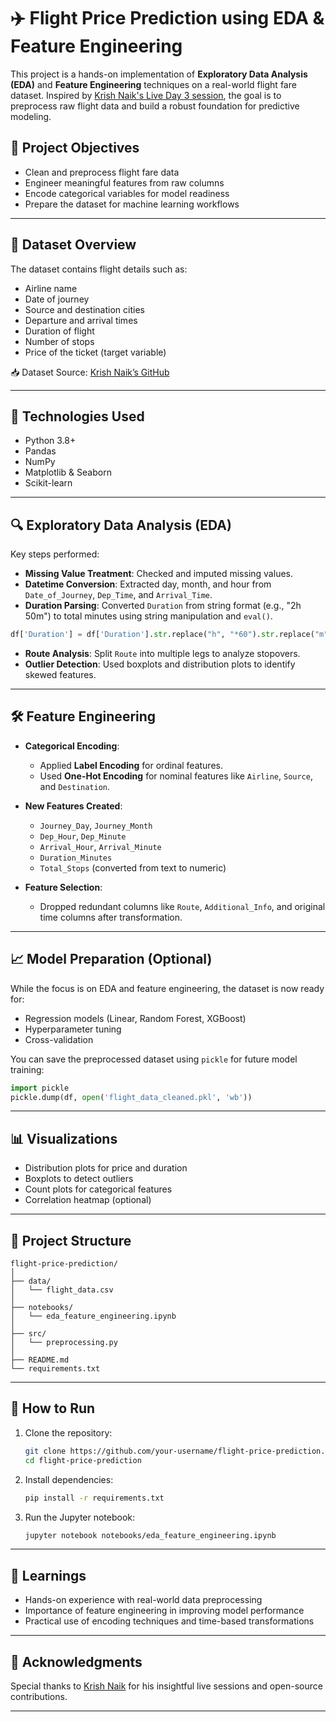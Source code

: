 # ✈️ Flight Price Prediction using EDA & Feature Engineering

This project is a hands-on implementation of **Exploratory Data Analysis (EDA)** and **Feature Engineering** techniques on a real-world flight fare dataset. Inspired by [Krish Naik's Live Day 3 session](https://www.youtube.com/watch?v=v5dqavbyE-I), the goal is to preprocess raw flight data and build a robust foundation for predictive modeling.

## 📌 Project Objectives

- Clean and preprocess flight fare data
- Engineer meaningful features from raw columns
- Encode categorical variables for model readiness
- Prepare the dataset for machine learning workflows

---

## 📂 Dataset Overview

The dataset contains flight details such as:

- Airline name
- Date of journey
- Source and destination cities
- Departure and arrival times
- Duration of flight
- Number of stops
- Price of the ticket (target variable)

📥 Dataset Source: [Krish Naik’s GitHub](https://github.com/krishnaik06/5-Days-EDA-FeatureEngineering)

---

## 🧪 Technologies Used

- Python 3.8+
- Pandas
- NumPy
- Matplotlib & Seaborn
- Scikit-learn

---

## 🔍 Exploratory Data Analysis (EDA)

Key steps performed:

- **Missing Value Treatment**: Checked and imputed missing values.
- **Datetime Conversion**: Extracted day, month, and hour from `Date_of_Journey`, `Dep_Time`, and `Arrival_Time`.
- **Duration Parsing**: Converted `Duration` from string format (e.g., "2h 50m") to total minutes using string manipulation and `eval()`.

```python
df['Duration'] = df['Duration'].str.replace("h", "*60").str.replace("m", "*1").str.replace(" ", "+").apply(eval)
```

- **Route Analysis**: Split `Route` into multiple legs to analyze stopovers.
- **Outlier Detection**: Used boxplots and distribution plots to identify skewed features.

---

## 🛠️ Feature Engineering

- **Categorical Encoding**:
  - Applied **Label Encoding** for ordinal features.
  - Used **One-Hot Encoding** for nominal features like `Airline`, `Source`, and `Destination`.

- **New Features Created**:
  - `Journey_Day`, `Journey_Month`
  - `Dep_Hour`, `Dep_Minute`
  - `Arrival_Hour`, `Arrival_Minute`
  - `Duration_Minutes`
  - `Total_Stops` (converted from text to numeric)

- **Feature Selection**:
  - Dropped redundant columns like `Route`, `Additional_Info`, and original time columns after transformation.

---

## 📈 Model Preparation (Optional)

While the focus is on EDA and feature engineering, the dataset is now ready for:

- Regression models (Linear, Random Forest, XGBoost)
- Hyperparameter tuning
- Cross-validation

You can save the preprocessed dataset using `pickle` for future model training:

```python
import pickle
pickle.dump(df, open('flight_data_cleaned.pkl', 'wb'))
```

---

## 📊 Visualizations

- Distribution plots for price and duration
- Boxplots to detect outliers
- Count plots for categorical features
- Correlation heatmap (optional)

---

## 📁 Project Structure

```
flight-price-prediction/
│
├── data/
│   └── flight_data.csv
│
├── notebooks/
│   └── eda_feature_engineering.ipynb
│
├── src/
│   └── preprocessing.py
│
├── README.md
└── requirements.txt
```

---

## 🚀 How to Run

1. Clone the repository:
   ```bash
   git clone https://github.com/your-username/flight-price-prediction.git
   cd flight-price-prediction
   ```

2. Install dependencies:
   ```bash
   pip install -r requirements.txt
   ```

3. Run the Jupyter notebook:
   ```bash
   jupyter notebook notebooks/eda_feature_engineering.ipynb
   ```

---

## 🧠 Learnings

- Hands-on experience with real-world data preprocessing
- Importance of feature engineering in improving model performance
- Practical use of encoding techniques and time-based transformations

---

## 🙌 Acknowledgments

Special thanks to [Krish Naik](https://www.youtube.com/@KrishNaik) for his insightful live sessions and open-source contributions.

---
